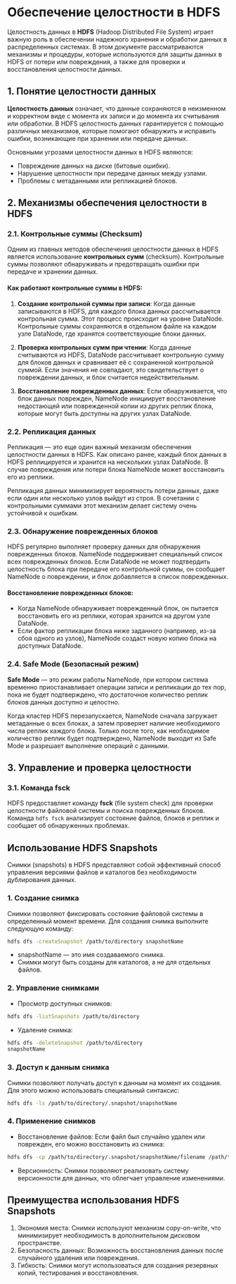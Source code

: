 # Обеспечение целостности в HDFS

Целостность данных в **HDFS** (Hadoop Distributed File System) играет важную роль в обеспечении надежного хранения и обработки данных в распределенных системах. В этом документе рассматриваются механизмы и процедуры, которые используются для защиты данных в HDFS от потери или повреждения, а также для проверки и восстановления целостности данных.

## 1. Понятие целостности данных

**Целостность данных** означает, что данные сохраняются в неизменном и корректном виде с момента их записи и до момента их считывания или обработки. В HDFS целостность данных гарантируется с помощью различных механизмов, которые помогают обнаружить и исправить ошибки, возникающие при хранении или передаче данных.

Основными угрозами целостности данных в HDFS являются:
- Повреждение данных на диске (битовые ошибки).
- Нарушение целостности при передаче данных между узлами.
- Проблемы с метаданными или репликацией блоков.

## 2. Механизмы обеспечения целостности в HDFS

### 2.1. Контрольные суммы (Checksum)

Одним из главных методов обеспечения целостности данных в HDFS является использование **контрольных сумм** (checksum). Контрольные суммы позволяют обнаруживать и предотвращать ошибки при передаче и хранении данных.

#### Как работают контрольные суммы в HDFS:

1. **Создание контрольной суммы при записи**: Когда данные записываются в HDFS, для каждого блока данных рассчитывается контрольная сумма. Этот процесс происходит на уровне DataNode. Контрольные суммы сохраняются в отдельном файле на каждом узле DataNode, где хранятся соответствующие блоки данных.

2. **Проверка контрольных сумм при чтении**: Когда данные считываются из HDFS, DataNode рассчитывает контрольную сумму для блоков данных и сравнивает её с сохраненной контрольной суммой. Если значения не совпадают, это свидетельствует о повреждении данных, и блок считается недействительным.

3. **Восстановление поврежденных данных**: Если обнаруживается, что блок данных поврежден, NameNode инициирует восстановление недостающей или поврежденной копии из других реплик блока, которые могут быть доступны на других узлах DataNode.

### 2.2. Репликация данных

Репликация — это еще один важный механизм обеспечения целостности данных в HDFS. Как описано ранее, каждый блок данных в HDFS реплицируется и хранится на нескольких узлах DataNode. В случае повреждения или потери блока NameNode может восстановить его из реплики.

Репликация данных минимизирует вероятность потери данных, даже если один или несколько узлов выйдут из строя. В сочетании с контрольными суммами этот механизм делает систему очень устойчивой к ошибкам.

### 2.3. Обнаружение поврежденных блоков

HDFS регулярно выполняет проверку данных для обнаружения поврежденных блоков. NameNode поддерживает специальный список всех поврежденных блоков. Если DataNode не может подтвердить целостность блока при передаче его контрольной суммы, он сообщает NameNode о повреждении, и блок добавляется в список поврежденных.

#### Восстановление поврежденных блоков:

- Когда NameNode обнаруживает поврежденный блок, он пытается восстановить его из реплики, которая хранится на другом узле DataNode.
- Если фактор репликации блока ниже заданного (например, из-за сбоя одного из узлов), NameNode создаст новую копию блока на доступных DataNode.

### 2.4. Safe Mode (Безопасный режим)

**Safe Mode** — это режим работы NameNode, при котором система временно приостанавливает операции записи и репликации до тех пор, пока не будет подтверждено, что достаточное количество реплик блоков данных доступно и целостно.

Когда кластер HDFS перезапускается, NameNode сначала загружает метаданные о всех блоках, а затем проверяет наличие необходимого числа реплик каждого блока. Только после того, как необходимое количество реплик будет подтверждено, NameNode выходит из Safe Mode и разрешает выполнение операций с данными.

## 3. Управление и проверка целостности

### 3.1. Команда fsck

HDFS предоставляет команду **fsck** (file system check) для проверки целостности файловой системы и поиска поврежденных блоков. Команда `hdfs fsck` анализирует состояние файлов, блоков и реплик и сообщает об обнаруженных проблемах.



## Использование HDFS Snapshots

Снимки (snapshots) в HDFS представляют собой эффективный способ управления версиями файлов и каталогов без необходимости дублирования данных.

### 1. Создание снимка

Снимки позволяют фиксировать состояние файловой системы в определенный момент времени. Для создания снимка выполните следующую команду:

```bash
hdfs dfs -createSnapshot /path/to/directory snapshotName
```
- snapshotName — это имя создаваемого снимка.
- Снимки могут быть созданы для каталогов, а не для отдельных файлов.
### 2. Управление снимками
- Просмотр доступных снимков:
```bash
hdfs dfs -listSnapshots /path/to/directory
```
- Удаление снимка:
```bash
hdfs dfs -deleteSnapshot /path/to/directory 
snapshotName
```
### 3. Доступ к данным снимка
Снимки позволяют получать доступ к данным на момент их создания. Для этого можно использовать специальный синтаксис:

```bash
hdfs dfs -ls /path/to/directory/.snapshot/snapshotName
```
### 4. Применение снимков
- Восстановление файлов: Если файл был случайно удален или поврежден, его можно восстановить из снимка:
```bash
hdfs dfs -cp /path/to/directory/.snapshot/snapshotName/filename /path/to/directory/
```
- Версионность: Снимки позволяют реализовать систему версионности для данных, что облегчает управление изменениями.
## Преимущества использования HDFS Snapshots
1. Экономия места: Снимки используют механизм copy-on-write, что минимизирует необходимость в дополнительном дисковом пространстве.
2. Безопасность данных: Возможность восстановления данных после случайного удаления или повреждения.
3. Гибкость: Снимки могут использоваться для создания резервных копий, тестирования и восстановления.
